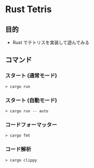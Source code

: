 # Rust Tetris

## 目的

- Rust でテトリスを実装して遊んでみる

## コマンド

### スタート (通常モード)

```
> cargo run
```

### スタート (自動モード)

```
> cargo run -- auto
```

### コードフォーマッター

```
> cargo fmt
```

### コード解析

```
> cargo clippy
```
